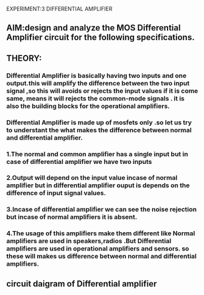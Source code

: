 EXPERIMENT:3 
DIFFERENTIAL AMPLIFIER 
## AIM:design and analyze the MOS Differential Amplifier circuit for the following specifications.
## THEORY:
### Differential Amplifier is basically having two inputs and one output.this will amplify the difference between the two input signal ,so this will avoids or rejects the input values if it is come same, means it will rejects the common-mode signals . it is also the building blocks for the operational amplifiers.
###   Differential Amplifier is made up of mosfets only .so let us try to understant the what makes the difference between normal and differential amplifier. 
### 1.The normal and common amplifier has a single input but in case of differential amplifier we have two inputs
### 2.Output will depend on the input value incase of normal amplifier but in differential amplifier ouput is depends on the difference of input signal values.
### 3.Incase of differential amplifier we can see the noise rejection but incase of normal amplifiers it is absent.
### 4.The usage of this amplifiers make them different like Normal amplifiers are used in speakers,radios .But Differential amplifiers are used in operational amplifiers and sensors. so these will makes us difference between normal and differential amplifiers.
## circuit daigram of Differential amplifier

